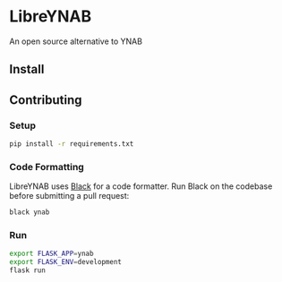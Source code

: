 # LibreYNAB
An open source alternative to YNAB

## Install

## Contributing

### Setup

```bash
pip install -r requirements.txt
```

### Code Formatting
LibreYNAB uses [Black](https://github.com/psf/black) for a code formatter. Run Black on the codebase before submitting a pull request:

```bash
black ynab
```

### Run

```bash
export FLASK_APP=ynab
export FLASK_ENV=development
flask run
```